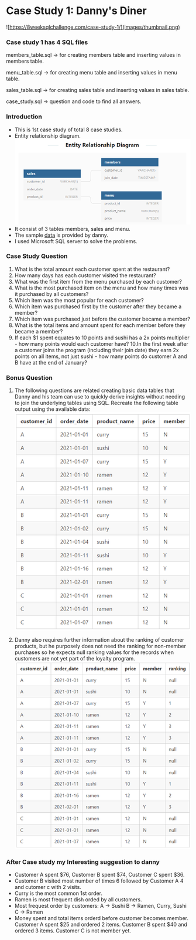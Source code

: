 # Case Study 1: Danny's Diner #
![https://8weeksqlchallenge.com/case-study-1/](images/thumbnail.png)

### Case study 1 has 4 SQL files ###
members_table.sql -> for creating members table and inserting values in members table.

menu_table.sql -> for creating menu table and inserting values in menu table.

sales_table.sql -> for creating sales table and inserting values in sales table.

case_study.sql -> question and code to find all answers.

### Introduction ###
 - This is 1st case study of total 8 case studies. 
 - Entity relationship diagram.
![](images/er_diagram.png)	
 - It consist of 3 tables members, sales and menu.
 - The sample [data](https://8weeksqlchallenge.com/case-study-1/) is provided by danny.
 - I used Microsoft SQL server to solve the problems. 


### Case Study Question ###
1. What is the total amount each customer spent at the restaurant?
2. How many days has each customer visited the restaurant?
3. What was the first item from the menu purchased by each customer?
4. What is the most purchased item on the menu and how many times was it purchased by all customers?
5. Which item was the most popular for each customer?
6. Which item was purchased first by the customer after they became a member?
7. Which item was purchased just before the customer became a member?
8. What is the total items and amount spent for each member before they became a member?
9. If each $1 spent equates to 10 points and sushi has a 2x points multiplier - how many points would each customer have?
10.In the first week after a customer joins the program (including their join date) they earn 2x points on all items, not just sushi - how many points do customer A and B have at the end of January?

### Bonus Question ###
1. The following questions are related creating basic data tables that Danny and his team can use to quickly derive insights without needing to join the underlying tables using SQL.
   Recreate the following table output using the available data:
![](images/1.join_all.png)

2. Danny also requires further information about the ranking of customer products, but he purposely does not need the ranking for non-member purchases so he expects null ranking values for the records when customers are not yet part of the loyalty program.
![](images/2.rank_all.png)

### After Case study my Interesting suggestion to danny ###

- Customer A spent $76, Customer B spent $74, Customer C spent $36.
- Customer B visited most number of times 6 followed by Customer A 4 and cutomer c with 2 visits.
- Curry is the most common 1st order.
- Ramen is most frequent dish orded by all customers.
- Most frequest order by customers:
				A -> Sushi
				B -> Ramen, Curry, Sushi
				C -> Ramen
- Money spent and total items orderd before customer becomes member.
	Customer A spent $25 and ordered 2 items.
	Customer B spent $40 and ordered 3 items.
	Customer C is not member yet.
